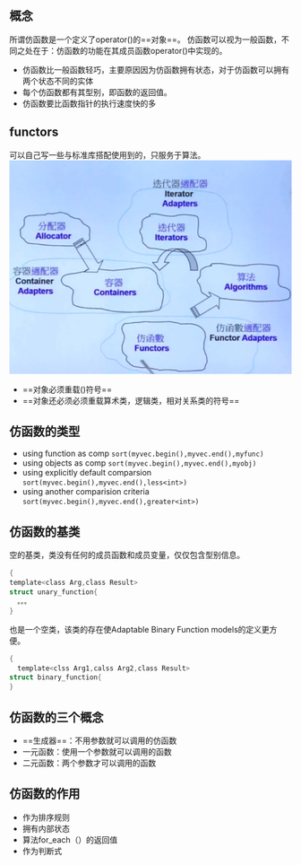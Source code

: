 ## 概念
所谓仿函数是一个定义了operator()的==对象==。
仿函数可以视为一般函数，不同之处在于：仿函数的功能在其成员函数operator()中实现的。
- 仿函数比一般函数轻巧，主要原因因为仿函数拥有状态，对于仿函数可以拥有两个状态不同的实体
- 每个仿函数都有其型别，即函数的返回值。
- 仿函数要比函数指针的执行速度快的多
## functors
可以自己写一些与标准库搭配使用到的，只服务于算法。
![](assets/仿函数-02255fe6.png)
- ==对象必须重载()符号==
- ==对象还必须必须重载算术类，逻辑类，相对关系类的符号==

## 仿函数的类型
- using function as comp
`sort(myvec.begin(),myvec.end(),myfunc)`
- using objects as comp
`sort(myvec.begin(),myvec.end(),myobj)`
- using explicitly default comparsion
`sort(myvec.begin(),myvec.end(),less<int>)`
- using another comparision criteria
`sort(myvec.begin(),myvec.end(),greater<int>)`
## 仿函数的基类
空的基类，类没有任何的成员函数和成员变量，仅仅包含型别信息。

```c
{
template<class Arg,class Result>
struct unary_function{
  。。。
}
```

也是一个空类，该类的存在使Adaptable Binary Function models的定义更方便。

```c
{
  template<clss Arg1,calss Arg2,class Result>
struct binary_function{
}
```
## 仿函数的三个概念
- ==生成器==：不用参数就可以调用的仿函数
- 一元函数：使用一个参数就可以调用的函数
- 二元函数：两个参数才可以调用的函数

## 仿函数的作用
- 作为排序规则
- 拥有内部状态
- 算法for_each（）的返回值
- 作为判断式
